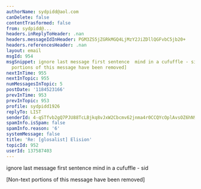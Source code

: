 ```yaml
---
authorName: sydpidd@aol.com
canDelete: false
contentTrasformed: false
from: sydpidd@...
headers.inReplyToHeader: .nan
headers.messageIdInHeader: PGM3ZS5jZGRkMGQ4LjMzY2JiZDllQGFvbC5jb20+
headers.referencesHeader: .nan
layout: email
msgId: 954
msgSnippet: ignore last message first sentence  mind in a cufuffle - sid [Non-text
  portions of this message have been removed]
nextInTime: 955
nextInTopic: 955
numMessagesInTopic: 5
postDate: '1184523166'
prevInTime: 953
prevInTopic: 953
profile: sydpidd1926
replyTo: LIST
senderId: 4-qSTfvb2gQ7PJU88TcLBjkq8vJxW2Cbcmv62jnma4r0CCQYcOplAvsOZ6hN9mCFoJ3TSZNR
spamInfo.isSpam: false
spamInfo.reason: '6'
systemMessage: false
title: 'Re: [glosalist] Elision'
topicId: 952
userId: 137587403
---
```


ignore last message first sentence  mind in a cufuffle - 
sid



   


[Non-text portions of this message have been removed]



